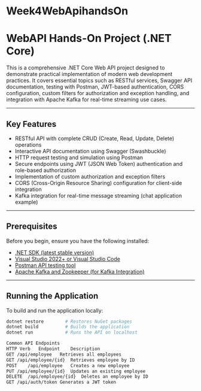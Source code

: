 # Week4WebApihandsOn

# WebAPI Hands-On Project (.NET Core)

This is a comprehensive .NET Core Web API project designed to demonstrate practical implementation of modern web development practices. It covers essential topics such as RESTful services, Swagger API documentation, testing with Postman, JWT-based authentication, CORS configuration, custom filters for authorization and exception handling, and integration with Apache Kafka for real-time streaming use cases.

---

## Key Features

- RESTful API with complete CRUD (Create, Read, Update, Delete) operations  
- Interactive API documentation using Swagger (Swashbuckle)  
- HTTP request testing and simulation using Postman  
- Secure endpoints using JWT (JSON Web Token) authentication and role-based authorization  
- Implementation of custom authorization and exception filters  
- CORS (Cross-Origin Resource Sharing) configuration for client-side integration  
- Kafka integration for real-time message streaming (chat application example)  

---

## Prerequisites

Before you begin, ensure you have the following installed:

- [.NET SDK (latest stable version)](https://dotnet.microsoft.com/download)  
- [Visual Studio 2022+ or Visual Studio Code](https://code.visualstudio.com/)  
- [Postman API testing tool](https://www.postman.com/)  
- [Apache Kafka and Zookeeper (for Kafka Integration)](https://kafka.apache.org/quickstart)  

---

## Running the Application

To build and run the application locally:

```bash
dotnet restore        # Restores NuGet packages
dotnet build          # Builds the application
dotnet run            # Runs the API on localhost

Common API Endpoints
HTTP Verb	Endpoint	Description
GET	/api/employee	Retrieves all employees
GET	/api/employee/{id}	Retrieves employee by ID
POST	/api/employee	Creates a new employee
PUT	/api/employee/{id}	Updates an existing employee
DELETE	/api/employee/{id}	Deletes an employee by ID
GET	/api/auth/token	Generates a JWT token